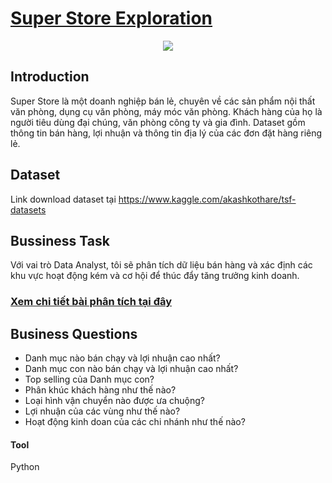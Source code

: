 # [Super Store Exploration](/super_store_eda.ipynb)

<p align="center">
  <img src="https://image.freepik.com/free-photo/colorful-school-supplies-shopping-basket-gray-background-with-copy-text-space-stack-books-with-colorful-covers-concept-returning-school-new-academic-year_73683-2219.jpg" />
</p>

## Introduction
Super Store là một doanh nghiệp bán lẻ, chuyên về các sản phẩm nội thất văn phòng, dụng cụ văn phòng, máy móc văn phòng. Khách hàng của họ là 
người tiêu dùng đại chúng, văn phòng công ty và gia đình. Dataset gồm thông tin bán hàng, lợi nhuận và thông tin địa lý của các đơn đặt hàng riêng lẻ.

## Dataset
Link download dataset tại https://www.kaggle.com/akashkothare/tsf-datasets

## Bussiness Task
Với vai trò Data Analyst, tôi sẽ phân tích dữ liệu bán hàng và xác định các khu vực hoạt động kém và cơ hội để thúc đẩy tăng trưởng kinh doanh.

### [Xem chi tiết bài phân tích tại đây](/super_store_eda.ipynb)

## Business Questions

- Danh mục nào bán chạy và lợi nhuận cao nhất?
- Danh mục con nào bán chạy và lợi nhuận cao nhất?
- Top selling của Danh mục con?
- Phân khúc khách hàng như thế nào?
- Loại hình vận chuyển nào được ưa chuộng?
- Lợi nhuận của các vùng như thế nào?
- Hoạt động kinh doan của các chi nhánh như thế nào?

#### Tool

Python
